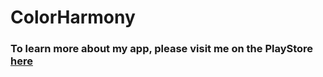 # ColorHarmony

<h3>To learn more about my app, please visit me on the PlayStore 
<a href="https://play.google.com/store/apps/details?id=com.florian.colorharmony_theory_strategy">here</a></h3>



